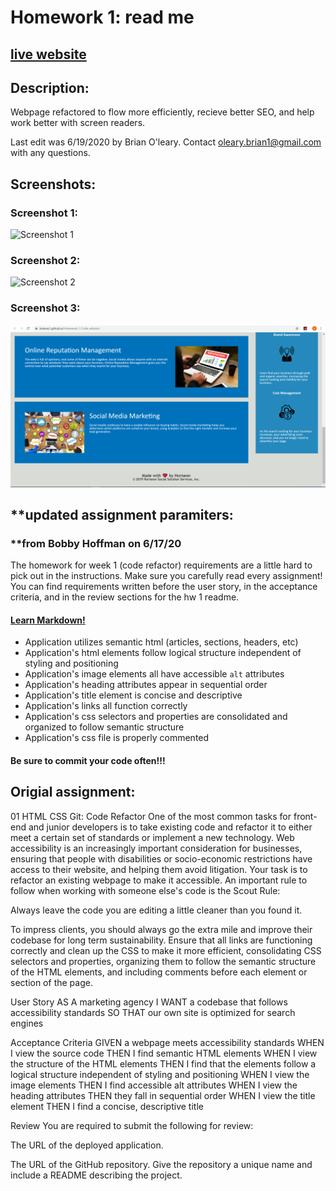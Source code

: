 # Homework 1: read me
[live website](https://boleary1.github.io/Homework-1-Code-refactor/)
---
## **Description:**
Webpage refactored to flow more efficiently, recieve better SEO, and help work better with screen readers.  

Last edit was 6/19/2020 by Brian O'leary.  Contact oleary.brian1@gmail.com with any questions.

## **Screenshots:**
### Screenshot 1:
![Screenshot 1](https://github.com/boleary1/Homework-1-Code-refactor/blob/master/live%20screenshot%201.PNG)
### Screenshot 2:
![Screenshot 2](https://github.com/boleary1/Homework-1-Code-refactor/blob/master/live3%20screenshot%202.PNG)
### Screenshot 3:
![Screenshot 3](https://github.com/boleary1/Homework-1-Code-refactor/blob/master/live%20screenshot%203.PNG)

## **updated assignment paramiters: 
### **from Bobby Hoffman on 6/17/20

The homework for week 1 (code refactor) requirements are a little hard to pick out in the instructions. Make sure you carefully read every assignment! You can find requirements written before the user story, in the acceptance criteria, and in the review sections for the hw 1 readme.
#### [Learn Markdown!](https://www.markdowntutorial.com/)
 * Application utilizes semantic html (articles, sections, headers, etc)
 * Application's html elements follow logical structure independent of styling and positioning
 * Application's image elements all have accessible `alt` attributes
 * Application's heading attributes appear in sequential order
 * Application's title element is concise and descriptive
 * Application's links all function correctly
 * Application's css selectors and properties are consolidated and organized to follow semantic structure
 * Application's css file is properly commented
#### Be sure to commit your code often!!!

## **Origial assignment:**

01 HTML CSS Git: Code Refactor
One of the most common tasks for front-end and junior developers is to take existing code and refactor it to either meet a certain set of standards or implement a new technology. Web accessibility is an increasingly important consideration for businesses, ensuring that people with disabilities or socio-economic restrictions have access to their website, and helping them avoid litigation.
Your task is to refactor an existing webpage to make it accessible. An important rule to follow when working with someone else's code is the Scout Rule:

Always leave the code you are editing a little cleaner than you found it.

To impress clients, you should always go the extra mile and improve their codebase for long term sustainability. Ensure that all links are functioning correctly and clean up the CSS to make it more efficient, consolidating CSS selectors and properties, organizing them to follow the semantic structure of the HTML elements, and including comments before each element or section of the page.

User Story
AS A marketing agency
I WANT a codebase that follows accessibility standards
SO THAT our own site is optimized for search engines

Acceptance Criteria
GIVEN a webpage meets accessibility standards
WHEN I view the source code
THEN I find semantic HTML elements
WHEN I view the structure of the HTML elements
THEN I find that the elements follow a logical structure independent of styling and positioning
WHEN I view the image elements
THEN I find accessible alt attributes
WHEN I view the heading attributes
THEN they fall in sequential order
WHEN I view the title element
THEN I find a concise, descriptive title

Review
You are required to submit the following for review:


The URL of the deployed application.


The URL of the GitHub repository. Give the repository a unique name and include a README describing the project.


